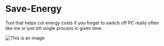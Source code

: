 # Save-Energy
Tool that helps cut energy costs if you forget to switch off PC really often like me or just kill single process in given time.

![This is an image](https://i.imgur.com/pX4J0ZY.png)
